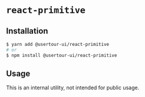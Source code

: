 # `react-primitive`

## Installation

```sh
$ yarn add @usertour-ui/react-primitive
# or
$ npm install @usertour-ui/react-primitive
```

## Usage

This is an internal utility, not intended for public usage.
